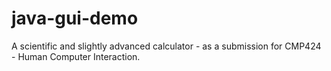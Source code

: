# java-gui-demo
A scientific and slightly advanced calculator - as a submission for CMP424 - Human Computer Interaction.
